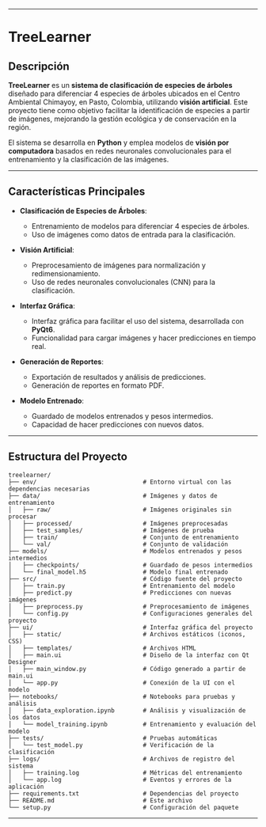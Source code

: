
---

# **TreeLearner**

## **Descripción**

**TreeLearner** es un **sistema de clasificación de especies de árboles** diseñado para diferenciar 4 especies de árboles ubicados en el Centro Ambiental Chimayoy, en Pasto, Colombia, utilizando **visión artificial**. Este proyecto tiene como objetivo facilitar la identificación de especies a partir de imágenes, mejorando la gestión ecológica y de conservación en la región.

El sistema se desarrolla en **Python** y emplea modelos de **visión por computadora** basados en redes neuronales convolucionales para el entrenamiento y la clasificación de las imágenes.

---

## **Características Principales**

- **Clasificación de Especies de Árboles**:
  - Entrenamiento de modelos para diferenciar 4 especies de árboles.
  - Uso de imágenes como datos de entrada para la clasificación.
  
- **Visión Artificial**:
  - Preprocesamiento de imágenes para normalización y redimensionamiento.
  - Uso de redes neuronales convolucionales (CNN) para la clasificación.

- **Interfaz Gráfica**:
  - Interfaz gráfica para facilitar el uso del sistema, desarrollada con **PyQt6**.
  - Funcionalidad para cargar imágenes y hacer predicciones en tiempo real.

- **Generación de Reportes**:
  - Exportación de resultados y análisis de predicciones.
  - Generación de reportes en formato PDF.

- **Modelo Entrenado**:
  - Guardado de modelos entrenados y pesos intermedios.
  - Capacidad de hacer predicciones con nuevos datos.

---

## **Estructura del Proyecto**

```plaintext
treelearner/
├── env/                              # Entorno virtual con las dependencias necesarias
├── data/                             # Imágenes y datos de entrenamiento
│   ├── raw/                          # Imágenes originales sin procesar
│   ├── processed/                    # Imágenes preprocesadas
│   ├── test_samples/                 # Imágenes de prueba
│   ├── train/                        # Conjunto de entrenamiento
│   └── val/                          # Conjunto de validación
├── models/                           # Modelos entrenados y pesos intermedios
│   ├── checkpoints/                  # Guardado de pesos intermedios
│   └── final_model.h5                # Modelo final entrenado
├── src/                              # Código fuente del proyecto
│   ├── train.py                      # Entrenamiento del modelo
│   ├── predict.py                    # Predicciones con nuevas imágenes
│   ├── preprocess.py                 # Preprocesamiento de imágenes
│   └── config.py                     # Configuraciones generales del proyecto
├── ui/                               # Interfaz gráfica del proyecto
│   ├── static/                       # Archivos estáticos (iconos, CSS)
│   ├── templates/                    # Archivos HTML
│   ├── main.ui                       # Diseño de la interfaz con Qt Designer
│   ├── main_window.py                # Código generado a partir de main.ui
│   └── app.py                        # Conexión de la UI con el modelo
├── notebooks/                        # Notebooks para pruebas y análisis
│   ├── data_exploration.ipynb        # Análisis y visualización de los datos
│   └── model_training.ipynb          # Entrenamiento y evaluación del modelo
├── tests/                            # Pruebas automáticas
│   └── test_model.py                 # Verificación de la clasificación
├── logs/                             # Archivos de registro del sistema
│   ├── training.log                  # Métricas del entrenamiento
│   └── app.log                       # Eventos y errores de la aplicación
├── requirements.txt                  # Dependencias del proyecto
├── README.md                         # Este archivo
└── setup.py                          # Configuración del paquete
```

---
